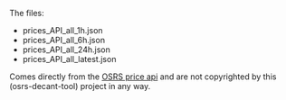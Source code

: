 The files:
* prices_API_all_1h.json
* prices_API_all_6h.json
* prices_API_all_24h.json
* prices_API_all_latest.json

Comes directly from the [OSRS price api](https://oldschool.runescape.wiki/w/RuneScape:Real-time_Prices ("Read about the api here")) and are not copyrighted by this (osrs-decant-tool) project in any way.